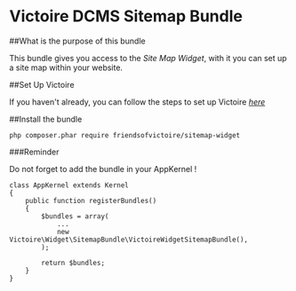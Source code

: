 Victoire DCMS Sitemap Bundle
============

##What is the purpose of this bundle

This bundle gives you access to the *Site Map Widget*, with it you can set up a site map within your website.

##Set Up Victoire

If you haven't already, you can follow the steps to set up Victoire *[here](https://github.com/Victoire/victoire/blob/master/setup.md)*

##Install the bundle

    php composer.phar require friendsofvictoire/sitemap-widget

###Reminder

Do not forget to add the bundle in your AppKernel !

    class AppKernel extends Kernel
    {
        public function registerBundles()
        {
            $bundles = array(
                ...
                new Victoire\Widget\SitemapBundle\VictoireWidgetSitemapBundle(),
            );

            return $bundles;
        }
    }

